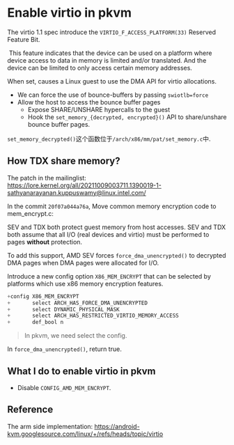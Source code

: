 # Enable virtio in pkvm

The virtio 1.1 spec introduce the `VIRTIO_F_ACCESS_PLATFORM(33)` Reserved Feature Bit.

​	This feature indicates that the device can be used on a platform where device access to data in memory is limited and/or translated. And the device can be limited to only access certain memory addresses.

When set, causes a Linux guest to use the DMA API for virtio allocations.

* We can force the use of bounce-buffers by passing `swiotlb=force`
* Allow the host to access the bounce buffer pages
  * Expose SHARE/UNSHARE hypercalls to the guest
  * Hook the `set_memory_{decrypted, encrypted}()` API to share/unshare bounce buffer pages.

`set_memory_decrypted()`这个函数位于`/arch/x86/mm/pat/set_memory.c`中.

## How TDX share memory?

The patch in the mailinglist: https://lore.kernel.org/all/20211009003711.1390019-1-sathyanarayanan.kuppuswamy@linux.intel.com/

In the commit `20f07a044a76a`, Move common memory encryption code to mem_encrypt.c:

SEV and TDX both protect guest memory from host accesses. SEV and TDX both assume that all I/O (real devices and virtio) must be performed to pages **without** protection.

To add this support, AMD SEV forces `force_dma_unencrypted()` to decrypted DMA pages when DMA pages were allocated for I/O.

Introduce a new config option `X86_MEM_ENCRYPT` that can be selected by platforms which use x86 memory encryption features.

```C
+config X86_MEM_ENCRYPT
+       select ARCH_HAS_FORCE_DMA_UNENCRYPTED
+       select DYNAMIC_PHYSICAL_MASK
+       select ARCH_HAS_RESTRICTED_VIRTIO_MEMORY_ACCESS
+       def_bool n
```

> In pkvm, we need select the config.

In `force_dma_unencrypted()`, return true.

## What I do to enable virtio in pkvm

* Disable `CONFIG_AMD_MEM_ENCRYPT`.

## Reference

The arm side implementation: https://android-kvm.googlesource.com/linux/+/refs/heads/topic/virtio